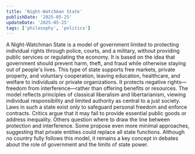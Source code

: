 ```yaml
---
title: 'Night-Watchman State'
publishDate: '2025-05-25'
updateDate: '2025-05-25'
tags: ['philosophy', 'politics']
---
```


A Night-Watchman State is a model of government limited to protecting individual rights through police, courts, and a military, without providing public services or regulating the economy. It is based on the idea that government should prevent harm, theft, and fraud while otherwise staying out of people's lives. This type of state supports free markets, private property, and voluntary cooperation, leaving education, healthcare, and welfare to individuals or private organizations. It protects negative rights—freedom from interference—rather than offering benefits or resources. The model reflects principles of classical liberalism and libertarianism, viewing individual responsibility and limited authority as central to a just society. Laws in such a state exist only to safeguard personal freedom and enforce contracts. Critics argue that it may fail to provide essential public goods or address inequality. Others question where to draw the line between protection and interference. Some propose even more minimal approaches, suggesting that private entities could replace all state functions. Although no country fully follows this model, it remains a key concept in debates about the role of government and the limits of state power.
